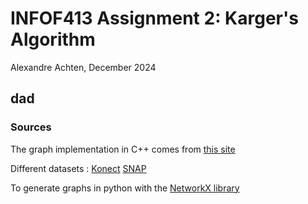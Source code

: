# INFOF413 Assignment 2: Karger's Algorithm

Alexandre Achten, December 2024

## dad

### Sources

The graph implementation in C++ comes from [this site](https://www.geeksforgeeks.org/implementation-of-graph-in-cpp/)

Different datasets :
[Konect](http://konect.cc/)
[SNAP](https://snap.stanford.edu/data/)

To generate graphs in python with the [NetworkX library](https://networkx.org/)
